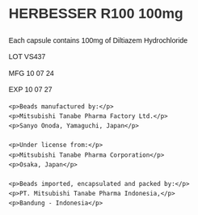 <html lang="id">
<head>
    <meta charset="UTF-8">
    <meta name="viewport" content="width=device-width, initial-scale=1.0">
    <title>Informasi Konten</title>
    <style>
        body {
            font-family: Arial, sans-serif;
            margin: 20px;
            line-height: 1.6;
        }
        h1, h2, h3 {
            color: #333;
        }
        p {
            margin: 10px 0;
        }
        ul, ol {
            margin: 10px 0;
            padding-left: 20px;
        }
        a {
            color: #1a73e8;
            text-decoration: none;
        }
        a:hover {
            text-decoration: underline;
        }
        .container {
            max-width: 800px;
            margin: auto;
        }
    </style>
</head>
<body>
    <div class="container">
        <h1>HERBESSER R100 100mg</h1>
        <p>Each capsule contains 100mg of Diltiazem Hydrochloride</p>
	<p>LOT VS437</p>
	<p>MFG 10 07 24</p>
	<p>EXP 10 07 27</p>

	<p>Beads manufactured by:</p>
	<p>Mitsubishi Tanabe Pharma Factory Ltd.</p>
	<p>Sanyo Onoda, Yamaguchi, Japan</p>

	<p>Under license from:</p>
	<p>Mitsubishi Tanabe Pharma Corporation</p>
	<p>Osaka, Japan</p>

	<p>Beads imported, encapsulated and packed by:</p>
	<p>PT. Mitsubishi Tanabe Pharma Indonesia,</p>
	<p>Bandung - Indonesia</p>





